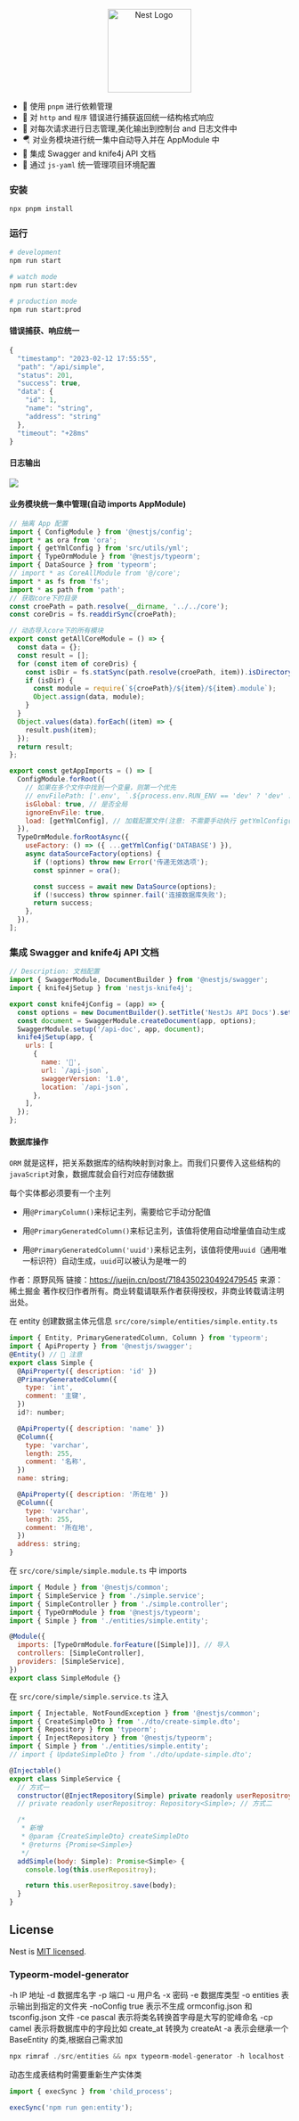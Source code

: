 <p align="center">
  <img src="https://nestjs.com/img/logo-small.svg" width="150" alt="Nest Logo" />
</p>

- 🛴 使用 `pnpm` 进行依赖管理
- 📖 对 `http` and `程序` 错误进行捕获返回统一结构格式响应
- 🥽 对每次请求进行日志管理,美化输出到控制台 and 日志文件中
- 🪂 对业务模块进行统一集中自动导入并在 AppModule 中
- 🛵 集成 Swagger and knife4j API 文档
- 🛟 通过 `js-yaml` 统一管理项目环境配置

### 安装

```bash
npx pnpm install
```

### 运行

```bash
# development
npm run start

# watch mode
npm run start:dev

# production mode
npm run start:prod
```

#### 错误捕获、响应统一

```js
{
  "timestamp": "2023-02-12 17:55:55",
  "path": "/api/simple",
  "status": 201,
  "success": true,
  "data": {
    "id": 1,
    "name": "string",
    "address": "string"
  },
  "timeout": "+28ms"
}
```

#### 日志输出

![](./img/iShot_2023-02-12_18.19.32.png)

#### 业务模块统一集中管理(自动 imports AppModule)

```js
// 抽离 App 配置
import { ConfigModule } from '@nestjs/config';
import * as ora from 'ora';
import { getYmlConfig } from 'src/utils/yml';
import { TypeOrmModule } from '@nestjs/typeorm';
import { DataSource } from 'typeorm';
// import * as CoreAllModule from '@/core';
import * as fs from 'fs';
import * as path from 'path';
// 获取core下的目录
const croePath = path.resolve(__dirname, '../../core');
const coreDris = fs.readdirSync(croePath);

// 动态导入core下的所有模块
export const getAllCoreModule = () => {
  const data = {};
  const result = [];
  for (const item of coreDris) {
    const isDir = fs.statSync(path.resolve(croePath, item)).isDirectory();
    if (isDir) {
      const module = require(`${croePath}/${item}/${item}.module`);
      Object.assign(data, module);
    }
  }
  Object.values(data).forEach((item) => {
    result.push(item);
  });
  return result;
};

export const getAppImports = () => [
  ConfigModule.forRoot({
    // 如果在多个文件中找到一个变量，则第一个优先
    // envFilePath: ['.env', `.${process.env.RUN_ENV == 'dev' ? 'dev' : 'pro'}.env`],
    isGlobal: true, // 是否全局
    ignoreEnvFile: true,
    load: [getYmlConfig], // 加载配置文件(注意: 不需要手动执行 getYmlConfig()会自动执行)
  }),
  TypeOrmModule.forRootAsync({
    useFactory: () => ({ ...getYmlConfig('DATABASE') }),
    async dataSourceFactory(options) {
      if (!options) throw new Error('传递无效选项');
      const spinner = ora();

      const success = await new DataSource(options);
      if (!success) throw spinner.fail('连接数据库失败');
      return success;
    },
  }),
];
```

### 集成 Swagger and knife4j API 文档

```js
// Description: 文档配置
import { SwaggerModule, DocumentBuilder } from '@nestjs/swagger';
import { knife4jSetup } from 'nestjs-knife4j';

export const knife4jConfig = (app) => {
  const options = new DocumentBuilder().setTitle('NestJs API Docs').setDescription('NestJs 的 API 文档').setVersion('1.0').build();
  const document = SwaggerModule.createDocument(app, options);
  SwaggerModule.setup('/api-doc', app, document);
  knife4jSetup(app, {
    urls: [
      {
        name: '🥽',
        url: `/api-json`,
        swaggerVersion: '1.0',
        location: `/api-json`,
      },
    ],
  });
};
```

#### 数据库操作

`ORM` 就是这样，把关系数据库的结构映射到对象上。而我们只要传入这些结构的`javaScript`对象，数据库就会自行对应存储数据

每个实体都必须要有一个主列

- 用`@PrimaryColumn()`来标记主列，需要给它手动分配值

- 用`@PrimaryGeneratedColumn()`来标记主列，该值将使用自动增量值自动生成

- 用`@PrimaryGeneratedColumn('uuid')`来标记主列，该值将使用`uuid`（通用唯一标识符）自动生成，`uuid`可以被认为是唯一的

作者：原野风殇
链接：https://juejin.cn/post/7184350230492479545
来源：稀土掘金
著作权归作者所有。商业转载请联系作者获得授权，非商业转载请注明出处。

在 entity 创建数据主体元信息 `src/core/simple/entities/simple.entity.ts`

```js
import { Entity, PrimaryGeneratedColumn, Column } from 'typeorm';
import { ApiProperty } from '@nestjs/swagger';
@Entity() // 🥽 注意
export class Simple {
  @ApiProperty({ description: 'id' })
  @PrimaryGeneratedColumn({
    type: 'int',
    comment: '主键',
  })
  id?: number;

  @ApiProperty({ description: 'name' })
  @Column({
    type: 'varchar',
    length: 255,
    comment: '名称',
  })
  name: string;

  @ApiProperty({ description: '所在地' })
  @Column({
    type: 'varchar',
    length: 255,
    comment: '所在地',
  })
  address: string;
}
```

在 `src/core/simple/simple.module.ts` 中 imports

```js
import { Module } from '@nestjs/common';
import { SimpleService } from './simple.service';
import { SimpleController } from './simple.controller';
import { TypeOrmModule } from '@nestjs/typeorm';
import { Simple } from './entities/simple.entity';

@Module({
  imports: [TypeOrmModule.forFeature([Simple])], // 导入
  controllers: [SimpleController],
  providers: [SimpleService],
})
export class SimpleModule {}
```

在 `src/core/simple/simple.service.ts` 注入

```js
import { Injectable, NotFoundException } from '@nestjs/common';
import { CreateSimpleDto } from './dto/create-simple.dto';
import { Repository } from 'typeorm';
import { InjectRepository } from '@nestjs/typeorm';
import { Simple } from './entities/simple.entity';
// import { UpdateSimpleDto } from './dto/update-simple.dto';

@Injectable()
export class SimpleService {
  // 方式一
  constructor(@InjectRepository(Simple) private readonly userRepositroy: Repository<Simple>) {}
  // private readonly userRepositroy: Repository<Simple>; // 方式二

  /*
   * 新增
   * @param {CreateSimpleDto} createSimpleDto
   * @returns {Promise<Simple>}
   */
  addSimple(body: Simple): Promise<Simple> {
    console.log(this.userRepositroy);

    return this.userRepositroy.save(body);
  }
}
```

## License

Nest is [MIT licensed](LICENSE).

### Typeorm-model-generator

-h IP 地址
-d 数据库名字
-p 端口
-u 用户名
-x 密码
-e 数据库类型
-o entities 表示输出到指定的文件夹
-noConfig true 表示不生成 ormconfig.json 和 tsconfig.json 文件
-ce pascal 表示将类名转换首字母是大写的驼峰命名
-cp camel 表示将数据库中的字段比如 create_at 转换为 createAt
-a 表示会继承一个 BaseEntity 的类,根据自己需求加

```js
npx rimraf ./src/entities && npx typeorm-model-generator -h localhost -d nestjs -p 3306 -u root -x 123456 -e mysql --ce pascal --cp camel -o src/entities --noConfig true
```

动态生成表结构时需要重新生产实体类

```js
import { execSync } from 'child_process';

execSync('npm run gen:entity');
```
